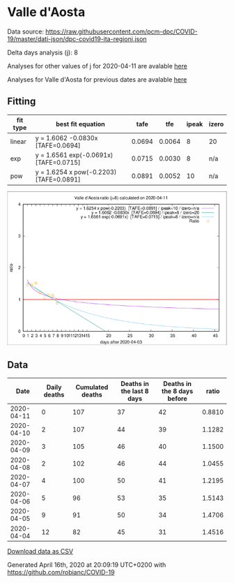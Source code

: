 # Valle d'Aosta

Data source: https://raw.githubusercontent.com/pcm-dpc/COVID-19/master/dati-json/dpc-covid19-ita-regioni.json

Delta days analysis (j): 8

Analyses for other values of j for 2020-04-11 are avalable [here](../2020-04-11/README.md)

Analyses for Valle d'Aosta for previous dates are avalable [here](../README.md)

## Fitting 
|fit type|best fit equation|tafe|tfe|ipeak|izero|
|-------|-----|--------|------|---|---|
|linear|y = 1.6062 -0.0830x  [TAFE=0.0694]|0.0694|0.0064|8|20|
|exp|y = 1.6561 exp(-0.0691x)  [TAFE=0.0715]|0.0715|0.0030|8|n/a|
|pow|y = 1.6254 x pow(-0.2203)  [TAFE=0.0891]|0.0891|0.0052|10|n/a|

![Plot](COVID-19_valle_d'aosta_j8_2020-04-11.png)

## Data
|Date|Daily deaths|Cumulated deaths|Deaths in the last 8 days|Deaths in the 8 days before|ratio|
|----|----------|-----------|-------|--------------------|-----|
|2020-04-11|0|107|37|42|0.8810|
|2020-04-10|2|107|44|39|1.1282|
|2020-04-09|3|105|46|40|1.1500|
|2020-04-08|2|102|46|44|1.0455|
|2020-04-07|4|100|50|41|1.2195|
|2020-04-06|5|96|53|35|1.5143|
|2020-04-05|9|91|50|34|1.4706|
|2020-04-04|12|82|45|31|1.4516|

[Download data as CSV](COVID-19_valle_d'aosta_j8_2020-04-11.csv)

Generated April 16th, 2020 at 20:09:19 UTC+0200 with https://github.com/robianc/COVID-19
